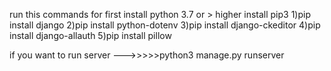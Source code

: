 run this commands
for first install python 3.7 or > higher
install pip3
1)pip install django
2)pip install python-dotenv
3)pip install django-ckeditor
4)pip install django-allauth
5)pip install pillow

if you want to run server --->>>>>python3 manage.py runserver